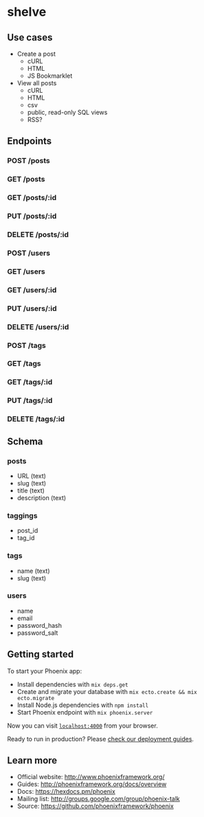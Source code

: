 # shelve

## Use cases

- Create a post
  - cURL
  - HTML
  - JS Bookmarklet
- View all posts
  - cURL
  - HTML
  - csv
  - public, read-only SQL views
  - RSS?

## Endpoints

### POST /posts
### GET /posts
### GET /posts/:id
### PUT /posts/:id
### DELETE /posts/:id

### POST /users
### GET /users
### GET /users/:id
### PUT /users/:id
### DELETE /users/:id

### POST /tags
### GET /tags
### GET /tags/:id
### PUT /tags/:id
### DELETE /tags/:id

## Schema

### posts

- URL (text)
- slug (text)
- title (text)
- description (text)

### taggings

- post_id
- tag_id

### tags

- name (text)
- slug (text)

### users

- name
- email
- password_hash
- password_salt

## Getting started

To start your Phoenix app:

  * Install dependencies with `mix deps.get`
  * Create and migrate your database with `mix ecto.create && mix ecto.migrate`
  * Install Node.js dependencies with `npm install`
  * Start Phoenix endpoint with `mix phoenix.server`

Now you can visit [`localhost:4000`](http://localhost:4000) from your browser.

Ready to run in production? Please [check our deployment guides](http://www.phoenixframework.org/docs/deployment).

## Learn more

  * Official website: http://www.phoenixframework.org/
  * Guides: http://phoenixframework.org/docs/overview
  * Docs: https://hexdocs.pm/phoenix
  * Mailing list: http://groups.google.com/group/phoenix-talk
  * Source: https://github.com/phoenixframework/phoenix
